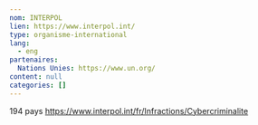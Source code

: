 ```yaml
---
nom: INTERPOL
lien: https://www.interpol.int/
type: organisme-international
lang:
  - eng
partenaires:
  Nations Unies: https://www.un.org/
content: null
categories: []
---
```

194 pays
https://www.interpol.int/fr/Infractions/Cybercriminalite
